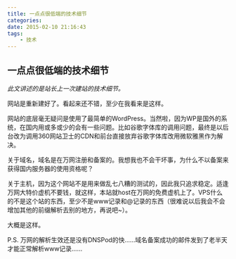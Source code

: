 ```yaml
---
title: 一点点很低端的技术细节
categories:
date: 2015-02-10 21:16:43
tags:
	- 技术
---
```


## 一点点很低端的技术细节

*此文讲述的是站长上一次建站的技术细节。*

网站是重新建好了。看起来还不错，至少在我看来是这样。

网站的底层毫无疑问是使用了最简单的WordPress。当然啦，因为WP是国外的系统，在国内用或多或少的会有一些问题。比如谷歌字体库的调用问题，最终是以后台改为调用360网站卫士的CDN和前台直接放弃谷歌字体库改用微软雅黑作为解决。

关于域名，域名是在万网注册和备案的。我想我也不会干坏事，为什么不以备案来获得国内服务器的使用资格呢？

关于主机，因为这个网站不是用来做乱七八糟的测试的，因此我只追求稳定。适逢万网大特价虚机不要钱，就这样，本站就host在万网的免费虚机上了。VPS什么的不是这个站的东西，至少不是www记录和@记录的东西（很难说以后我会不会增加其他的前缀解析去别的地方，再说吧~）。

大概是这样。

P.S. 万网的解析生效还是没有DNSPod的快……域名备案成功的邮件发到了老半天才能正常解析www记录……